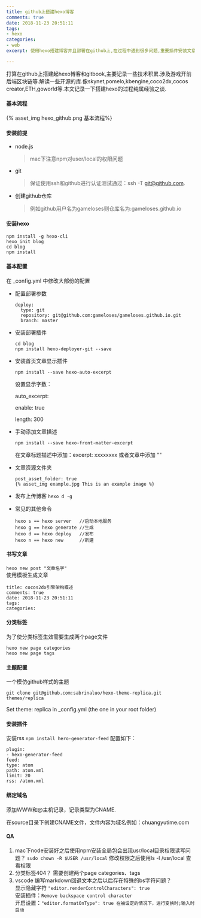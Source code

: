 ```yaml
---
title: github上搭建hexo博客
comments: true
date: 2018-11-23 20:51:11
tags:
- hexo
categories:
- web
excerpt: 使用hexo搭建博客并且部署在github上,在过程中遇到很多问题,重要插件安装文章模板生成还有很坑的域名绑定问题.

---
```


打算在github上搭建起hexo博客和gitbook,主要记录一些技术积累.涉及游戏开前后端区块链等.解读一些开源的库.像skynet,pomelo,kbengine,coco2dx,cocos creator,ETH,goworld等.本文记录一下搭建hexo的过程纯属经验之谈.

#### 基本流程

{% asset_img hexo_github.png  基本流程%}

#### 安装前提

- node.js

  > mac下注意npm对user/local的权限问题

- git  

  > 保证使用ssh和github进行认证测试通过：ssh -T git@github.com.

- 创建github仓库

  > 例如github用户名为gameloses则仓库名为:gameloses.github.io

#### 安装hexo

```
npm install -g hexo-cli
hexo init blog
cd blog
npm install
```

#### 基本配置   

在 _config.yml 中修改大部份的配置  

- 配置部署参数

  ```
  deploy:
    type: git
    repository: git@github.com:gameloses/gameloses.github.io.git
    branch: master
  ```

- 安装部署插件      

  ```
  cd blog
  npm install hexo-deployer-git --save
  ```

- 安装首页文章显示插件

  `npm install --save hexo-auto-excerpt`

  设置显示字数：

  auto_excerpt:

    enable: true

    length: 300

- 手动添加文章描述

  `npm install --save hexo-front-matter-excerpt`

  在文章标题描述中添加：excerpt: xxxxxxxx 或者文章中添加 "<!-- more -->"

- 文章资源文件夹

  ```
  post_asset_folder: true
  {% asset_img example.jpg This is an example image %}
  ```

- 发布上传博客
  `hexo d -g`

- 常见的其他命令

  ```
  hexo s == hexo server   //启动本地服务
  hexo g == hexo generate //生成
  hexo d == hexo deploy   //发布
  hexo n == hexo new      //新建
  ```

#### 书写文章

`hexo new post "文章名字"`  
使用模板生成文章

```
title: cocos2dx引擎架构概述
comments: true
date: 2018-11-23 20:51:11
tags:
categories:
```

#### 分类标签

为了使分类标签生效需要生成两个page文件

```
hexo new page categories
hexo new page tags
```

#### 主题配置

一个模仿github样式的主题

```
git clone git@github.com:sabrinaluo/hexo-theme-replica.git themes/replica
```

Set theme: replica in _config.yml (the one in your root folder)     

#### 安装插件

安装rss
`npm install hero-generator-feed`
配置如下：

```
plugin:
- hexo-generator-feed
feed:
type: atom
path: atom.xml
limit: 20
rss: /atom.xml
```

#### 绑定域名

添加WWW和@主机记录，记录类型为CNAME.

 在source目录下创建CNAME文件，文件内容为域名例如：chuangyutime.com

#### QA     

1. mac下node安装好之后使用npm安装全局包会出现usr/local目录权限读写问题？
   `sudo chown -R $USER /usr/local`
   修改权限之后使用ls -l /usr/local 查看权限
2. 分类标签404？
   需要创建两个page categories、tags
3. vscode 编写markdown回退文本之后以后存在特殊的bs字符问题？    
   显示隐藏字符 `"editor.renderControlCharacters": true`   
   安装插件：`Remove backspace control character`  
   开启设置：`"editor.formatOnType": true 在被设定的情况下，进行变换时;输入时启动`

